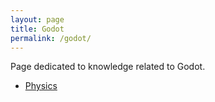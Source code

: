 ```yaml
---
layout: page
title: Godot
permalink: /godot/
---
```

Page dedicated to knowledge related to Godot.

- [Physics](/wiki/godot/physics)